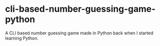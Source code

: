 # cli-based-number-guessing-game-python

A CLI based number guessing game made in Python back when I started learning Python.
